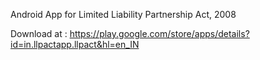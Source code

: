 Android App for Limited Liability Partnership Act, 2008

Download at : https://play.google.com/store/apps/details?id=in.llpactapp.llpact&hl=en_IN
